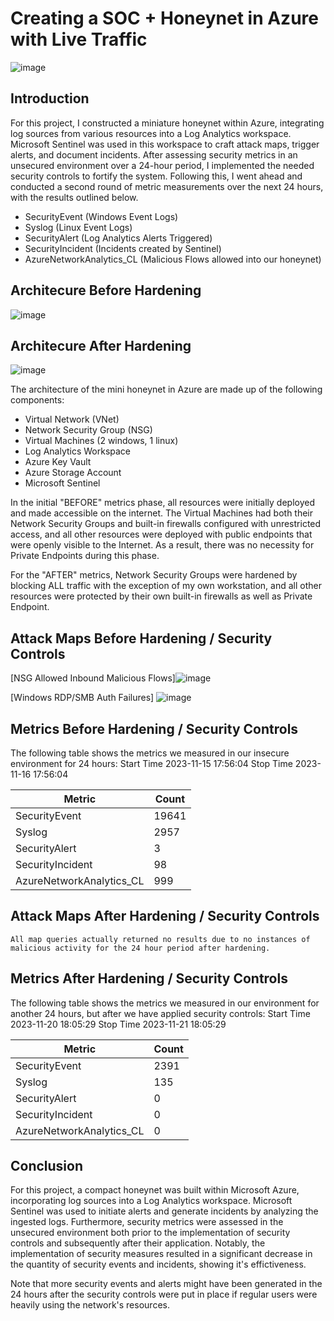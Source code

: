 # Creating a SOC + Honeynet in Azure with Live Traffic
![image](https://github.com/TechRockyP/Azure-SOC/assets/151791347/b887b73b-5f93-4717-b9d8-18bad47b80aa)


## Introduction

For this project, I constructed a miniature honeynet within Azure, integrating log sources from various resources into a Log Analytics workspace. Microsoft Sentinel was used in this workspace to craft attack maps, trigger alerts, and document incidents. After assessing security metrics in an unsecured environment over a 24-hour period, I implemented the needed security controls to fortify the system. Following this, I went ahead and conducted a second round of metric measurements over the next 24 hours, with the results outlined below.

- SecurityEvent (Windows Event Logs)
- Syslog (Linux Event Logs)
- SecurityAlert (Log Analytics Alerts Triggered)
- SecurityIncident (Incidents created by Sentinel)
- AzureNetworkAnalytics_CL (Malicious Flows allowed into our honeynet)

## Architecure Before Hardening

![image](https://github.com/TechRockyP/Azure-SOC/assets/151791347/7367d69d-0400-4138-9a19-55aa7447eab2)

## Architecure After Hardening

![image](https://github.com/TechRockyP/Azure-SOC/assets/151791347/0081c9cd-29ed-4c07-90fc-1cb0f9c711b2)


The architecture of the mini honeynet in Azure are made up of the following components:

- Virtual Network (VNet)
- Network Security Group (NSG)
- Virtual Machines (2 windows, 1 linux)
- Log Analytics Workspace
- Azure Key Vault
- Azure Storage Account
- Microsoft Sentinel

In the initial "BEFORE" metrics phase, all resources were initially deployed and made accessible on the internet. The Virtual Machines had both their Network Security Groups and built-in firewalls configured with unrestricted access, and all other resources were deployed with public endpoints that were openly visible to the Internet. As a result, there was no necessity for Private Endpoints during this phase.

For the "AFTER" metrics, Network Security Groups were hardened by blocking ALL traffic with the exception of my own workstation, and all other resources were protected by their own built-in firewalls as well as Private Endpoint.

## Attack Maps Before Hardening / Security Controls

[NSG Allowed Inbound Malicious Flows]![image](https://github.com/TechRockyP/Azure-SOC/assets/151791347/dbbbfa5e-40ce-4ae5-9cab-3c38f595591b)


[Windows RDP/SMB Auth Failures]
![image](https://github.com/TechRockyP/Azure-SOC/assets/151791347/f66dc6f4-ce39-409e-a0b7-65d565410dac)


## Metrics Before Hardening / Security Controls

The following table shows the metrics we measured in our insecure environment for 24 hours:
Start Time 2023-11-15 17:56:04
Stop Time 2023-11-16 17:56:04

| Metric                   | Count
| ------------------------ | -----
| SecurityEvent            | 19641
| Syslog                   | 2957
| SecurityAlert            | 3
| SecurityIncident         | 98
| AzureNetworkAnalytics_CL | 999

## Attack Maps After Hardening / Security Controls

```All map queries actually returned no results due to no instances of malicious activity for the 24 hour period after hardening.```

## Metrics After Hardening / Security Controls

The following table shows the metrics we measured in our environment for another 24 hours, but after we have applied security controls:
Start Time 2023-11-20 18:05:29
Stop Time	2023-11-21 18:05:29

| Metric                   | Count
| ------------------------ | -----
| SecurityEvent            | 2391
| Syslog                   | 135
| SecurityAlert            | 0
| SecurityIncident         | 0
| AzureNetworkAnalytics_CL | 0

## Conclusion

For this project, a compact honeynet was built within Microsoft Azure, incorporating log sources into a Log Analytics workspace. Microsoft Sentinel was used to initiate alerts and generate incidents by analyzing the ingested logs. Furthermore, security metrics were assessed in the unsecured environment both prior to the implementation of security controls and subsequently after their application. Notably, the implementation of security measures resulted in a significant decrease in the quantity of security events and incidents, showing it's effictiveness.

Note that more security events and alerts might have been generated in the 24 hours after the security controls were put in place if regular users were heavily using the network's resources.

